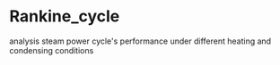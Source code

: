 # Rankine_cycle
analysis steam power cycle's performance under different heating and condensing conditions
